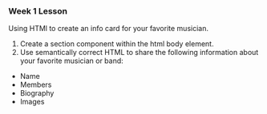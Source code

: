 ### Week 1 Lesson

Using HTMl to create an info card for your favorite musician.

1. Create a section component within the html body element. 
2. Use semantically correct HTML to share the following information about your favorite musician or band:
    
- Name
- Members
- Biography
- Images

